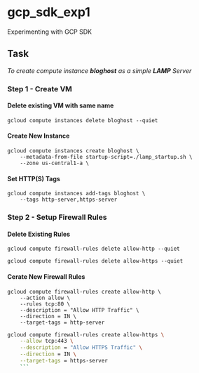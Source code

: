 # gcp_sdk_exp1
Experimenting with GCP SDK

## Task
_To create compute instance **bloghost** as a simple **LAMP** Server_

### Step 1 - Create VM
#### Delete existing VM with same name

```shell
gcloud compute instances delete bloghost --quiet
```

#### Create New Instance 

```shell
gcloud compute instances create bloghost \
    --metadata-from-file startup-script=./lamp_startup.sh \
    --zone us-central1-a \
```

#### Set  HTTP(S) Tags

```shell
gcloud compute instances add-tags bloghost \
    --tags http-server,https-server
```

### Step 2 - Setup Firewall Rules
#### Delete Existing Rules 

```shell
gcloud compute firewall-rules delete allow-http --quiet
```

```shell
gcloud compute firewall-rules delete allow-https --quiet
```

#### Cerate New Firewall Rules 

```
gcloud compute firewall-rules create allow-http \
    --action allow \
    --rules tcp:80 \
    --description = "Allow HTTP Traffic" \
    --direction = IN \
    --target-tags = http-server
```

```bash
gcloud compute firewall-rules create allow-https \
    --allow tcp:443 \
    --description = "Allow HTTPS Traffic" \
    --direction = IN \
    --target-tags = https-server
    ```    